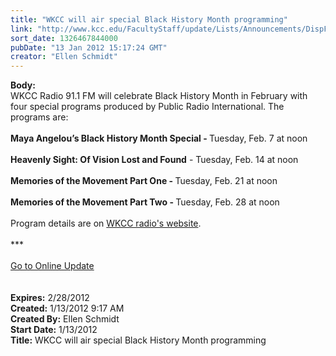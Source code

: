 ```yaml
---
title: "WKCC will air special Black History Month programming"
link: "http://www.kcc.edu/FacultyStaff/update/Lists/Announcements/DispForm.aspx?ID=576"
sort_date: 1326467844000
pubDate: "13 Jan 2012 15:17:24 GMT"
creator: "Ellen Schmidt"
---
```


<div><b>Body:</b> <div class="ExternalClassCAB6B01A4692420F9B02368554907FD1">
<div>
<div>WKCC Radio 91.1 FM will celebrate Black History Month in February with four special programs produced by Public Radio International. The programs are: </div>
<div> </div>
<div><strong>Maya Angelou’s Black History Month Special - </strong>Tuesday, Feb. 7 at noon </div>
<div><br /><strong>Heavenly Sight: Of Vision Lost and Found</strong> - Tuesday, Feb. 14 at noon</div>
<div><br /><strong>Memories of the Movement Part One - </strong>Tuesday, Feb. 21 at noon</div>
<div><br /><strong>Memories of the Movement Part Two - </strong>Tuesday, Feb. 28 at noon</div>
<div> </div>
<div>Program details are on <a href="/radio/WKCCAnnouncements/DispForm2.aspx?List=1aab8446-bd2e-46ee-932a-38ad9e69051b&amp;ID=88&amp;Source=http%3a//www.kcc.edu/radio/Pages/default.aspx">WKCC radio's website</a>.</div>
<div> </div>
<div>***</div>
<div> </div>
<div><a href="/FacultyStaff/update/Pages/dailyupdate.aspx">Go to Online Update</a></div>
<div> </div>
<div> </div></div></div></div>
<div><b>Expires:</b> 2/28/2012</div>
<div><b>Created:</b> 1/13/2012 9:17 AM</div>
<div><b>Created By:</b> Ellen Schmidt</div>
<div><b>Start Date:</b> 1/13/2012</div>
<div><b>Title:</b> WKCC will air special Black History Month programming</div>
